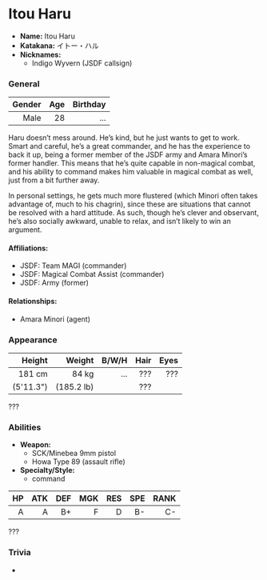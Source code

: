 # Itou Haru

- **Name:** Itou Haru
- **Katakana:** イトー・ハル
- **Nicknames:**
  - Indigo Wyvern (JSDF callsign)

### General

| Gender | Age | Birthday |
| ---: | ---: | ---: |
| Male | 28 | ... |

Haru doesn’t mess around. He’s kind, but he just wants to get to work. Smart and careful, he’s a great commander, and he has the experience to back it up, being a former member of the JSDF army and Amara Minori’s former handler. This means that he’s quite capable in non-magical combat, and his ability to command makes him valuable in magical combat as well, just from a bit further away.

In personal settings, he gets much more flustered (which Minori often takes advantage of, much to his chagrin), since these are situations that cannot be resolved with a hard attitude. As such, though he’s clever and observant, he’s also socially awkward, unable to relax, and isn’t likely to win an argument.

#### Affiliations:
- JSDF: Team MAGI (commander)
- JSDF: Magical Combat Assist (commander)
- JSDF: Army (former)

#### Relationships:
- Amara Minori (agent)

### Appearance

| Height | Weight | B/W/H | Hair | Eyes
| ---: | ---: | ---: | ---: | ---: |
| 181 cm | 84 kg | ... | ??? | ??? |
| (5'11.3") | (185.2 lb) || ??? ||

???

### Abilities

- **Weapon:**
  - SCK/Minebea 9mm pistol
  - Howa Type 89 (assault rifle)
- **Specialty/Style:**
  - command

|   HP |  ATK |  DEF |  MGK |  RES |  SPE | RANK |
| ---: | ---: | ---: | ---: | ---: | ---: | ---: |
|  A |  A |  B+ |  F |  D |  B- |  C- |

???

### Trivia

- 
